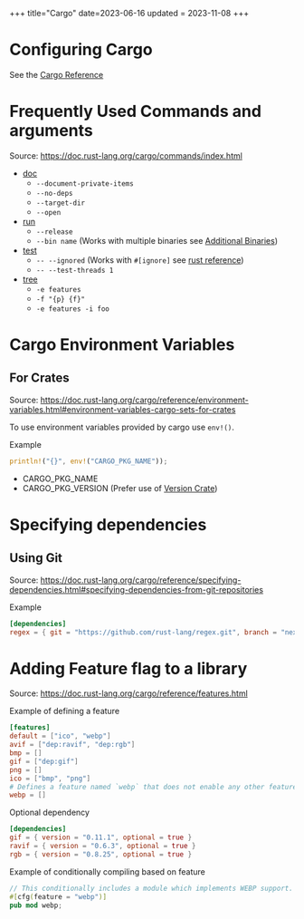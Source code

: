 +++
title="Cargo"
date=2023-06-16
updated = 2023-11-08
+++

# Configuring Cargo

See the [Cargo Reference](https://doc.rust-lang.org/cargo/reference/config.html#configuration-format)

# Frequently Used Commands and arguments

Source: <https://doc.rust-lang.org/cargo/commands/index.html>

- [doc](https://doc.rust-lang.org/cargo/commands/cargo-doc.html)
  - `--document-private-items`
  - `--no-deps`
  - `--target-dir`
  - `--open`
- [run](https://doc.rust-lang.org/cargo/commands/cargo-run.html)
  - `--release`
  - `--bin name` (Works with multiple binaries see [Additional Binaries](https://doc.rust-lang.org/cargo/reference/cargo-targets.html?highlight=bin#binaries))
- [test](https://doc.rust-lang.org/cargo/commands/cargo-test.html)
  - `-- --ignored` (Works with `#[ignore]`
    see [rust reference](https://doc.rust-lang.org/reference/attributes/testing.html#the-ignore-attribute))
  - `-- --test-threads 1`
- [tree](https://doc.rust-lang.org/cargo/reference/features.html#inspecting-resolved-features)
  - `-e features`
  - `-f "{p} {f}"`
  - `-e features -i foo`

# Cargo Environment Variables

## For Crates

Source: <https://doc.rust-lang.org/cargo/reference/environment-variables.html#environment-variables-cargo-sets-for-crates>

To use environment variables provided by cargo use `env!()`.

Example

```rust
println!("{}", env!("CARGO_PKG_NAME"));
```

- CARGO_PKG_NAME
- CARGO_PKG_VERSION (Prefer use of [Version Crate](https://crates.io/crates/version))

# Specifying dependencies

## Using Git

Source: <https://doc.rust-lang.org/cargo/reference/specifying-dependencies.html#specifying-dependencies-from-git-repositories>

Example

```toml
[dependencies]
regex = { git = "https://github.com/rust-lang/regex.git", branch = "next" }
```

# Adding Feature flag to a library

Source: <https://doc.rust-lang.org/cargo/reference/features.html>

Example of defining a feature

```toml
[features]
default = ["ico", "webp"]
avif = ["dep:ravif", "dep:rgb"]
bmp = []
gif = ["dep:gif"]
png = []
ico = ["bmp", "png"]
# Defines a feature named `webp` that does not enable any other features.
webp = []
```

Optional dependency

```toml
[dependencies]
gif = { version = "0.11.1", optional = true }
ravif = { version = "0.6.3", optional = true }
rgb = { version = "0.8.25", optional = true }
```

Example of conditionally compiling based on feature

```rust
// This conditionally includes a module which implements WEBP support.
#[cfg(feature = "webp")]
pub mod webp;
```
